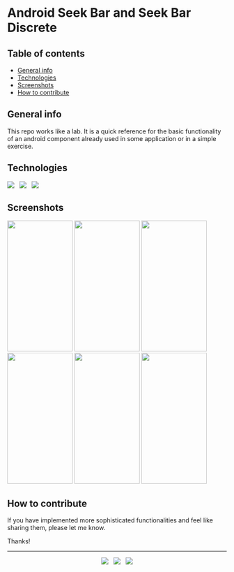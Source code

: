 # Android Seek Bar and Seek Bar Discrete


## Table of contents
* [General info](#general-info)
* [Technologies](#technologies)
* [Screenshots](#screenshots)
* [How to contribute](#how-to-contribute)


## General info
This repo works like a lab. It is a quick reference for the basic functionality of an android component already used in some application or in a simple exercise.


## Technologies

<p>
  <img src="https://img.shields.io/badge/Jakarta-Java-007396?style=for-the-badge&logo=java&logoColor=white" />&nbsp;&nbsp;
  <img src="https://img.shields.io/badge/Android%20Studio-Android-3DDC84?style=for-the-badge&logo=android&logoColor=white" />&nbsp;&nbsp;
  <img src="https://img.shields.io/badge/Build%20Tool-Gradle-02303A?style=for-the-badge&logo=gradle&logoColor=white" />&nbsp;&nbsp;
</p>


## Screenshots
<kbd><img src="https://user-images.githubusercontent.com/5893219/135733889-a0e1542e-8bd6-4559-98f7-a68cff92d876.png" width="150" height="300"></kbd>
<kbd><img src="https://user-images.githubusercontent.com/5893219/135733890-603029bd-9a54-4fcc-a7c2-3d0d6faf60fe.png" width="150" height="300"></kbd>
<kbd><img src="https://user-images.githubusercontent.com/5893219/135733891-9297c894-58a6-4e75-ab2f-e0482e9ef194.png" width="150" height="300"></kbd>
<kbd><img src="https://user-images.githubusercontent.com/5893219/135733892-62411d20-5d80-4223-8321-954d3bc94edd.png" width="150" height="300"></kbd>
<kbd><img src="https://user-images.githubusercontent.com/5893219/135733893-f18e6d00-987d-4fde-a732-6ecfaa947b5b.png" width="150" height="300"></kbd>
<kbd><img src="https://user-images.githubusercontent.com/5893219/135733888-d7160ad8-d098-4aaf-a4a3-976d6ccbd467.png" width="150" height="300"></kbd>


## How to contribute
If you have implemented more sophisticated functionalities and feel like sharing them, please let me know.

Thanks!

<!-- FOOTER (Author / Visit My Online Resume / Download My PDF Resume) -->
<hr>
<p align='center'>
  <a href="#"><img src="https://img.shields.io/badge/author-%C2%A9%20Siomara%20Cintia%20Pantarotto.%20All%20rights%20reserved.-008080?style=social"></a>&nbsp;&nbsp;
  <a href="https://siomara.com.br/"><img src="https://img.shields.io/badge/visit-My Online Resume-008080?style=social"></a>&nbsp;&nbsp;
  <a href="https://siomara.com.br/ResumePANTAROTTO.pdf"><img src="https://img.shields.io/badge/download-My PDF Resume-008080?style=social"></a>
</p>
